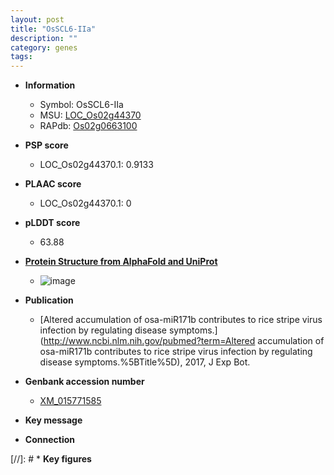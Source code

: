 ```yaml
---
layout: post
title: "OsSCL6-IIa"
description: ""
category: genes
tags: 
---
```


* **Information**  
    + Symbol: OsSCL6-IIa  
    + MSU: [LOC_Os02g44370](http://rice.plantbiology.msu.edu/cgi-bin/ORF_infopage.cgi?orf=LOC_Os02g44370)  
    + RAPdb: [Os02g0663100](http://rapdb.dna.affrc.go.jp/viewer/gbrowse_details/irgsp1?name=Os02g0663100)  

* **PSP score**  
    + LOC_Os02g44370.1: 0.9133 

* **PLAAC score**  
   + LOC_Os02g44370.1: 0 

* **pLDDT score**
    + 63.88

* **[Protein Structure from AlphaFold and UniProt](https://www.uniprot.org/uniprotkb/Q6H6L0/entry#structure)**
    + ![image](https://ricepsp.github.io/images/Q6/AF-Q6H6L0-F1.png)

* **Publication**  
    + [Altered accumulation of osa-miR171b contributes to rice stripe virus infection by regulating disease symptoms.](http://www.ncbi.nlm.nih.gov/pubmed?term=Altered accumulation of osa-miR171b contributes to rice stripe virus infection by regulating disease symptoms.%5BTitle%5D), 2017, J Exp Bot.

* **Genbank accession number**  
    + [XM_015771585](http://www.ncbi.nlm.nih.gov/nuccore/XM_015771585)

* **Key message**  

* **Connection**  

[//]: # * **Key figures**  


